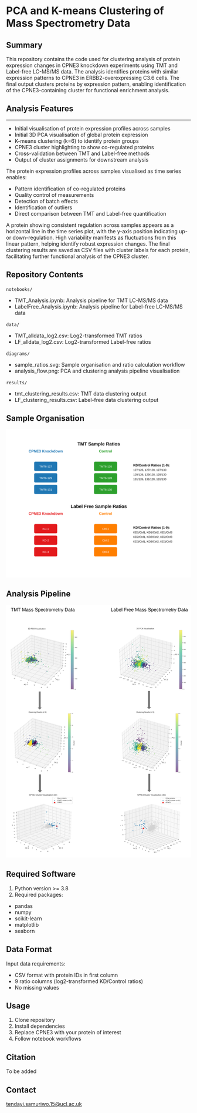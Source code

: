 # PCA and K-means Clustering of Mass Spectrometry Data

## Summary
This repository contains the code used for clustering analysis of protein expression changes in CPNE3 knockdown experiments using TMT and Label-free LC-MS/MS data. The analysis identifies proteins with similar expression patterns to CPNE3 in ERBB2-overexpressing C3.6 cells. The final output clusters proteins by expression pattern, enabling identification of the CPNE3-containing cluster for functional enrichment analysis.

## Analysis Features
----------------------------------------------------------------------
* Initial visualisation of protein expression profiles across samples
* Initial 3D PCA visualisation of global protein expression 
* K-means clustering (k=6) to identify protein groups
* CPNE3 cluster highlighting to show co-regulated proteins 
* Cross-validation between TMT and Label-free methods
* Output of cluster assignments for downstream analysis

The protein expression profiles across samples visualised as time series enables:
- Pattern identification of co-regulated proteins
- Quality control of measurements
- Detection of batch effects
- Identification of outliers
- Direct comparison between TMT and Label-free quantification

A protein showing consistent regulation across samples appears as a horizontal line in the time series plot, with the y-axis position indicating up- or down-regulation. High variability manifests as fluctuations from this linear pattern, helping identify robust expression changes. The final clustering results are saved as CSV files with cluster labels for each protein, facilitating further functional analysis of the CPNE3 cluster.

## Repository Contents

`notebooks/`
* TMT_Analysis.ipynb: Analysis pipeline for TMT LC-MS/MS data
* LabelFree_Analysis.ipynb: Analysis pipeline for Label-free LC-MS/MS data

`data/`
* TMT_alldata_log2.csv: Log2-transformed TMT ratios  
* LF_alldata_log2.csv: Log2-transformed Label-free ratios

`diagrams/`
* sample_ratios.svg: Sample organisation and ratio calculation workflow
* analysis_flow.png: PCA and clustering analysis pipeline visualisation

`results/`
* tmt_clustering_results.csv: TMT data clustering output
* LF_clustering_results.csv: Label-free data clustering output

## Sample Organisation
![Sample Organisation](diagrams/sample_ratios.svg)

## Analysis Pipeline
![Analysis Pipeline](diagrams/analysis_flow.svg)

## Required Software
1. Python version >= 3.8
2. Required packages:
 - pandas
 - numpy 
 - scikit-learn
 - matplotlib
 - seaborn

## Data Format
Input data requirements:
* CSV format with protein IDs in first column
* 9 ratio columns (log2-transformed KD/Control ratios)
* No missing values

## Usage
1. Clone repository
2. Install dependencies
3. Replace CPNE3 with your protein of interest
4. Follow notebook workflows

## Citation
To be added

## Contact
tendayi.samuriwo.15@ucl.ac.uk
